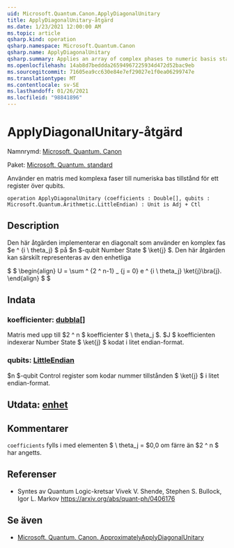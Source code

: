 ```yaml
---
uid: Microsoft.Quantum.Canon.ApplyDiagonalUnitary
title: ApplyDiagonalUnitary-åtgärd
ms.date: 1/23/2021 12:00:00 AM
ms.topic: article
qsharp.kind: operation
qsharp.namespace: Microsoft.Quantum.Canon
qsharp.name: ApplyDiagonalUnitary
qsharp.summary: Applies an array of complex phases to numeric basis states of a register of qubits.
ms.openlocfilehash: 14ab8d7beddda26594967225934d472d52bac9eb
ms.sourcegitcommit: 71605ea9cc630e84e7ef29027e1f0ea06299747e
ms.translationtype: MT
ms.contentlocale: sv-SE
ms.lasthandoff: 01/26/2021
ms.locfileid: "98841896"
---
```

# <a name="applydiagonalunitary-operation"></a>ApplyDiagonalUnitary-åtgärd

Namnrymd: [Microsoft. Quantum. Canon](xref:Microsoft.Quantum.Canon)

Paket: [Microsoft. Quantum. standard](https://nuget.org/packages/Microsoft.Quantum.Standard)


Använder en matris med komplexa faser till numeriska bas tillstånd för ett register över qubits.

```qsharp
operation ApplyDiagonalUnitary (coefficients : Double[], qubits : Microsoft.Quantum.Arithmetic.LittleEndian) : Unit is Adj + Ctl
```


## <a name="description"></a>Description

Den här åtgärden implementerar en diagonalt som använder en komplex fas $e ^ {i \ theta_j} $ på $n $-qubit Number State $ \ket{j} $.
Den här åtgärden kan särskilt representeras av den enhetliga

$ $ \begin{align} U = \sum ^ {2 ^ n-1} _ {j = 0} e ^ {i \ theta_j} \ket{j}\bra{j}.
\end{align} $ $

## <a name="input"></a>Indata

### <a name="coefficients--double"></a>koefficienter: [dubbla](xref:microsoft.quantum.lang-ref.double)[]

Matris med upp till $2 ^ n $ koefficienter $ \ theta_j $. $J $ koefficienten indexerar Number State $ \ket{j} $ kodat i litet endian-format.


### <a name="qubits--littleendian"></a>qubits: [LittleEndian](xref:Microsoft.Quantum.Arithmetic.LittleEndian)

$n $-qubit Control register som kodar nummer tillstånden $ \ket{j} $ i litet endian-format.



## <a name="output--unit"></a>Utdata: [enhet](xref:microsoft.quantum.lang-ref.unit)



## <a name="remarks"></a>Kommentarer

`coefficients` fylls i med elementen $ \ theta_j = $0,0 om färre än $2 ^ n $ har angetts.

## <a name="references"></a>Referenser

- Syntes av Quantum Logic-kretsar Vivek V. Shende, Stephen S. Bullock, Igor L. Markov https://arxiv.org/abs/quant-ph/0406176

## <a name="see-also"></a>Se även

- [Microsoft. Quantum. Canon. ApproximatelyApplyDiagonalUnitary](xref:Microsoft.Quantum.Canon.ApproximatelyApplyDiagonalUnitary)